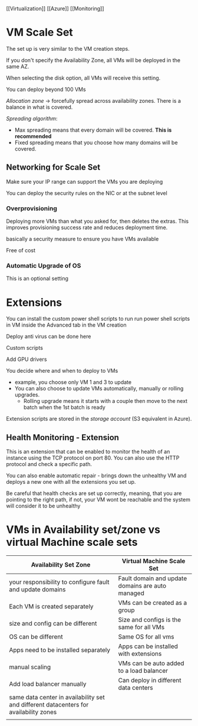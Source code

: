 [[Virtualization]] [[Azure]] [[Monitoring]]
# VM Scale Set
The set up is very similar to the VM creation steps. 

If you don't specify the Availability Zone, all VMs will be deployed in the same AZ.  

When selecting the disk option, all VMs will receive this setting. 

You can deploy beyond 100 VMs

*Allocation zone* -> forcefully spread across availability zones. There is a balance in what is covered. 

*Spreading algorithm*:
- Max spreading means that every domain will be covered. **This is recommended**
- Fixed spreading means that you choose how many domains will be covered. 

## Networking for Scale Set
Make sure your IP range can support the VMs you are deploying

You can deploy the security rules on the NIC or at the subnet level 

### Overprovisioning 
Deploying more VMs than what you asked for, then deletes the extras. This improves provisioning success rate and reduces deployment time.

basically a security measure to ensure you have VMs available 

Free of cost 

### Automatic Upgrade of OS 
This is an optional setting 

# Extensions
You can install the custom power shell scripts to run run power shell scripts in VM inside the Advanced tab in the VM creation

Deploy anti virus can be done here 

Custom scripts

Add GPU drivers

You decide where and when to deploy to VMs 
- example, you choose only VM 1 and 3 to update 
- You can also choose to update VMs automatically, manually or rolling upgrades. 
	- Rolling upgrade means it starts with a couple then move to the next batch when the 1st batch is ready 

Extension scripts are stored in the *storage account* (S3 equivalent in Azure).  
## Health Monitoring - Extension
This is an extension that can be enabled to monitor the health of an instance using the TCP protocol on port 80. You can also use the HTTP protocol and check a specific path. 

You can also enable automatic repair - brings down the unhealthy VM and deploys a new one with all the extensions you set up. 

Be careful that health checks are set up correctly, meaning, that you are pointing to the right path, if not, your VM wont be reachable and the system will consider it to be unhealthy 


# VMs in Availability set/zone vs virtual Machine scale sets 

| Availability Set Zone                                                                 | Virtual Machine Scale Set                        |
| ------------------------------------------------------------------------------------- | ------------------------------------------------ |
| your responsibility to configure fault and update domains                             | Fault domain and update domains are auto managed |
| Each VM is created separately                                                         | VMs can be created as a group                    |
| size and config can be different                                                      | Size and configs is the same for all VMs         |
| OS can be different                                                                   | Same OS for all vms                              |
| Apps need to be installed separately                                                  | Apps can be installed with extensions            |
| manual scaling                                                                        | VMs can be auto added to a load balancer         |
| Add load balancer manually                                                            | Can deploy in different data centers             |
| same data center in availability set and different datacenters for availability zones |                                                  |
|                                                                                       |                                                  |
